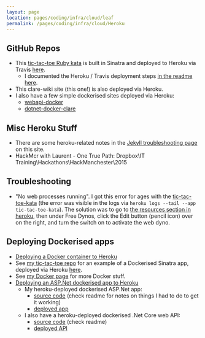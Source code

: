```yaml
---
layout: page
location: pages/coding/infra/cloud/leaf
permalink: /pages/coding/infra/cloud/Heroku
---
```


## GitHub Repos

- This [tic-tac-toe Ruby kata](https://github.com/claresudbery/tic-tac-toe-kata) is built in Sinatra and deployed to Heroku via Travis [here](https://tic-tac-toe-kata.herokuapp.com/tictactoe).
    - I documented the Heroku / Travis deployment steps [in the readme here](https://github.com/claresudbery/tic-tac-toe-kata/blob/master/README.md#deploying-to-heroku-via-travis).
- This clare-wiki site (this one!) is also deployed via Heroku.
- I also have a few simple dockerised sites deployed via Heroku:
    - [webapi-docker](https://github.com/claresudbery/webapi-docker)
    - [dotnet-docker-clare](https://github.com/claresudbery/dotnet-docker-clare)

## Misc Heroku Stuff

- There are some heroku-related notes in the [Jekyll troubleshooting page](/pages/coding/webdev/jekyll/Jekyll-Troubleshooting) on this site.
- HackMcr with Laurent - One True Path: Dropbox\IT Training\Hackathons\HackManchester\2015

## Troubleshooting

- "No web processes running". I got this error for ages with the [tic-tac-toe-kata](https://tic-tac-toe-kata.herokuapp.com/tictactoe) (the error was visible in the logs via `heroku logs --tail --app tic-tac-toe-kata`). The solution was to go to [the resources section in heroku](https://dashboard.heroku.com/apps/tic-tac-toe-kata/resources), then under Free Dynos, click the Edit button (pencil icon) over on the right, and turn the switch on to activate the web dyno.

## Deploying Dockerised apps

- [Deploying a Docker container to Heroku](https://devcenter.heroku.com/articles/container-registry-and-runtime)
- See [my tic-tac-toe repo](https://github.com/claresudbery/tic-tac-toe-kata) for an example of a Dockerised Sinatra app, deployed via Heroku [here](https://tic-tac-toe-docker.herokuapp.com/tictactoe).
- See [my Docker page](/pages/coding/infra/cloud/Docker) for more Docker stuff.
- [Deploying an ASP.Net dockerised app to Heroku](https://medium.com/@vnqmai.hcmue/deploy-asp-net-core-to-heroku-for-free-using-docker-bd6d6fc161ae)
    - My heroku-deployed dockerised ASP.Net app:
        - [source code](https://github.com/claresudbery/dotnet-docker-clare) (check readme for notes on things I had to do to get it working)
        - [deployed app](https://dotnet-docker-clare.herokuapp.com/)
    - I also have a heroku-deployed dockerised .Net Core web API:
        - [source code](https://github.com/claresudbery/webapi-docker) (check readme)
        - [deployed API](https://webapi-docker.herokuapp.com/shiny)